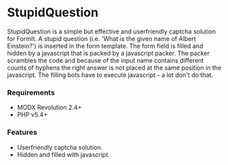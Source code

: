 # StupidQuestion

StupidQuestion is a simple but effective and userfriendly captcha solution for
FormIt. A stupid question (i.e. 'What is the given name of Albert Einstein?') is
inserted in the form template. The form field is filled and hidden by a
javascript that is packed by a javascript packer. The packer scrambles the code
and because of the input name contains different counts of hyphens the right
answer is not placed at the same position in the javascript. The filling bots
have to execute javascript - a lot don't do that.

### Requirements

* MODX Revolution 2.4+
* PHP v5.4+

### Features

* Userfriendly captcha solution.
* Hidden and filled with javascript.

